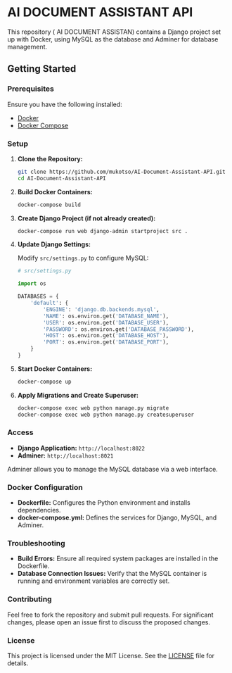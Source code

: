 # AI DOCUMENT ASSISTANT  API

This repository ( AI DOCUMENT ASSISTAN) contains a Django project set up with Docker, using MySQL as the database and Adminer for database management.

## Getting Started

### Prerequisites

Ensure you have the following installed:
- [Docker](https://docs.docker.com/get-docker/)
- [Docker Compose](https://docs.docker.com/compose/install/)

### Setup

1. **Clone the Repository:**

    ```sh
    git clone https://github.com/mukotso/AI-Document-Assistant-API.git
    cd AI-Document-Assistant-API
    ```

2. **Build Docker Containers:**

    ```sh
    docker-compose build
    ```

3. **Create Django Project (if not already created):**

    ```sh
    docker-compose run web django-admin startproject src .
    ```

4. **Update Django Settings:**

   Modify `src/settings.py` to configure MySQL:

    ```python
    # src/settings.py

    import os

    DATABASES = {
        'default': {
            'ENGINE': 'django.db.backends.mysql',
            'NAME': os.environ.get('DATABASE_NAME'),
            'USER': os.environ.get('DATABASE_USER'),
            'PASSWORD': os.environ.get('DATABASE_PASSWORD'),
            'HOST': os.environ.get('DATABASE_HOST'),
            'PORT': os.environ.get('DATABASE_PORT'),
        }
    }
    ```

5. **Start Docker Containers:**

    ```sh
    docker-compose up
    ```

6. **Apply Migrations and Create Superuser:**

    ```sh
    docker-compose exec web python manage.py migrate
    docker-compose exec web python manage.py createsuperuser
    ```

### Access

- **Django Application:** `http://localhost:8022`
- **Adminer:** `http://localhost:8021`

Adminer allows you to manage the MySQL database via a web interface.

### Docker Configuration

- **Dockerfile:** Configures the Python environment and installs dependencies.
- **docker-compose.yml:** Defines the services for Django, MySQL, and Adminer.

### Troubleshooting

- **Build Errors:** Ensure all required system packages are installed in the Dockerfile.
- **Database Connection Issues:** Verify that the MySQL container is running and environment variables are correctly set.

### Contributing

Feel free to fork the repository and submit pull requests. For significant changes, please open an issue first to discuss the proposed changes.

### License

This project is licensed under the MIT License. See the [LICENSE](LICENSE) file for details.

